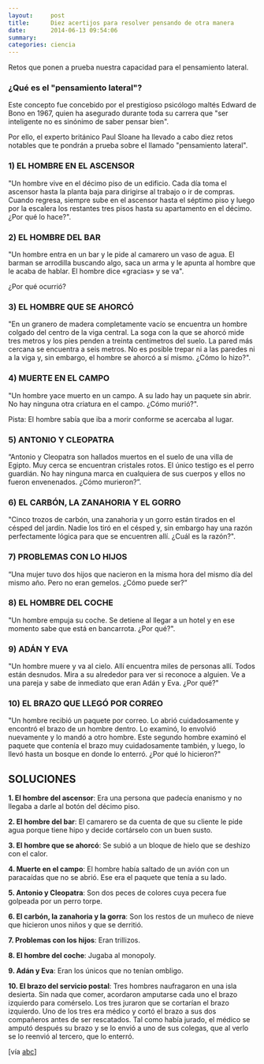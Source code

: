 ```yaml
---
layout:     post
title:      Diez acertijos para resolver pensando de otra manera
date:       2014-06-13 09:54:06
summary:    
categories: ciencia
---
```


Retos que ponen a prueba nuestra capacidad para el pensamiento lateral.

### ¿Qué es el "pensamiento lateral"?

Este concepto fue concebido por el prestigioso psicólogo maltés Edward de Bono en 1967, quien ha asegurado durante toda su carrera que "ser inteligente no es sinónimo de saber pensar bien".

Por ello, el experto británico Paul Sloane ha llevado a cabo diez retos notables que te pondrán a prueba sobre el llamado "pensamiento lateral". 

### 1) EL HOMBRE EN EL ASCENSOR

"Un hombre vive en el décimo piso de un edificio. Cada día toma el ascensor hasta la planta baja para dirigirse al trabajo o ir de compras. Cuando regresa, siempre sube en el ascensor hasta el séptimo piso y luego por la escalera los restantes tres pisos hasta su apartamento en el décimo. ¿Por qué lo hace?".

### 2) EL HOMBRE DEL BAR

"Un hombre entra en un bar y le pide al camarero un vaso de agua. El barman se arrodilla buscando algo, saca un arma y le apunta al hombre que le acaba de hablar. El hombre dice «gracias» y se va".

¿Por qué ocurrió?

### 3) EL HOMBRE QUE SE AHORCÓ

"En un granero de madera completamente vacío se encuentra un hombre colgado del centro de la viga central. La soga con la que se ahorcó mide tres metros y los pies penden a treinta centímetros del suelo. La pared más cercana se encuentra a seis metros. No es posible trepar ni a las paredes ni a la viga y, sin embargo, el hombre se ahorcó a sí mismo. ¿Cómo lo hizo?".

### 4) MUERTE EN EL CAMPO

"Un hombre yace muerto en un campo. A su lado hay un paquete sin abrir. No hay ninguna otra criatura en el campo. ¿Cómo murió?".

Pista: El hombre sabía que iba a morir conforme se acercaba al lugar.

### 5) ANTONIO Y CLEOPATRA

“Antonio y Cleopatra son hallados muertos en el suelo de una villa de Egipto. Muy cerca se encuentran cristales rotos. El único testigo es el perro guardián. No hay ninguna marca en cualquiera de sus cuerpos y ellos no fueron envenenados. ¿Cómo murieron?”.

### 6) EL CARBÓN, LA ZANAHORIA Y EL GORRO

"Cinco trozos de carbón, una zanahoria y un gorro están tirados en el césped del jardín. Nadie los tiró en el césped y, sin embargo hay una razón perfectamente lógica para que se encuentren allí. ¿Cuál es la razón?".

### 7) PROBLEMAS CON LO HIJOS

“Una mujer tuvo dos hijos que nacieron en la misma hora del mismo día del mismo año. Pero no eran gemelos. ¿Cómo puede ser?”

### 8) EL HOMBRE DEL COCHE

"Un hombre empuja su coche. Se detiene al llegar a un hotel y en ese momento sabe que está en bancarrota. ¿Por qué?".

### 9) ADÁN Y EVA

"Un hombre muere y va al cielo. Allí encuentra miles de personas allí. Todos están desnudos. Mira a su alrededor para ver si reconoce a alguien. Ve a una pareja y sabe de inmediato que eran Adán y Eva. ¿Por qué?"

### 10) EL BRAZO QUE LLEGÓ POR CORREO

"Un hombre recibió un paquete por correo. Lo abrió cuidadosamente y encontró el brazo de un hombre dentro. Lo examinó, lo envolvió nuevamente y lo mandó a otro hombre. Este segundo hombre examinó el paquete que contenía el brazo muy cuidadosamente también, y luego, lo llevó hasta un bosque en donde lo enterró. ¿Por qué lo hicieron?"


## SOLUCIONES

<strong>1. El hombre del ascensor</strong>: Era una persona que padecía enanismo y no llegaba a darle al botón del décimo piso.

<strong>2. El hombre del bar</strong>: El camarero se da cuenta de que su cliente le pide agua porque tiene hipo y decide cortárselo con un buen susto.

<strong>3. El hombre que se ahorcó</strong>: Se subió a un bloque de hielo que se deshizo con el calor.

<strong>4. Muerte en el campo</strong>: El hombre había saltado de un avión con un paracaídas que no se abrió. Ese era el paquete que tenía a su lado.

<strong>5. Antonio y Cleopatra</strong>: Son dos peces de colores cuya pecera fue golpeada por un perro torpe.

<strong>6. El carbón, la zanahoria y la gorra</strong>: Son los restos de un muñeco de nieve que hicieron unos niños y que se derritió.

<strong>7. Problemas con los hijos</strong>: Eran trillizos.

<strong>8. El hombre del coche</strong>: Jugaba al monopoly.

<strong>9. Adán y Eva</strong>: Eran los únicos que no tenían ombligo.

<strong>10. El brazo del servicio postal</strong>: Tres hombres naufragaron en una isla desierta. Sin nada que comer, acordaron amputarse cada uno el brazo izquierdo para comérselo. Los tres juraron que se cortarían el brazo izquierdo. Uno de los tres era médico y cortó el brazo a sus dos compañeros antes de ser rescatados. Tal como había jurado, el médico se amputó después su brazo y se lo envió a uno de sus colegas, que al verlo se lo reenvió al tercero, que lo enterró.

[vía <a href="http://www.abc.es/ciencia/20140613/abci-diez-acertijos-pensamiento-lateral-201406121409_1.html" target="_blank">abc</a>]
